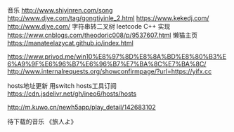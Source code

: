 音乐
http://www.shiyinren.com/song
http://www.djye.com/tag/gongtiyinle_2.html
https://www.kekedj.com/
http://www.djye.com/
字符串转二叉树 leetcode C++ 实现
https://www.cnblogs.com/theodoric008/p/9537607.html
懒猫主页
https://manateelazycat.github.io/index.html


https://www.privod.me/win10%E8%97%8D%E8%8A%BD%E8%80%B3%E6%A9%9F%E6%96%B7%E6%96%B7%E7%BA%8C%E7%BA%8C/
http://www.internalrequests.org/showconfirmpage/?url=https://yifx.cc


hosts地址更新 用switch hosts工具订阅
https://cdn.jsdelivr.net/gh/ineo6/hosts/hosts


http://m.kuwo.cn/newh5app/play_detail/142683102

待下载的音乐
《旅人よ》
